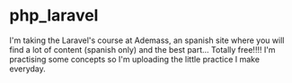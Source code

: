 # php_laravel
I'm taking the Laravel's course at Ademass, an spanish site where you will find a lot of content (spanish only) and the best part...
Totally free!!!! 
I'm practising some concepts so I'm uploading the little practice I make everyday.
